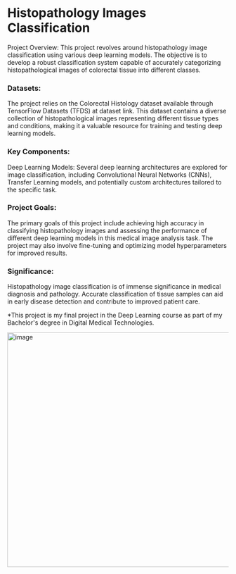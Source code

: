 # Histopathology Images Classification
Project Overview:
This project revolves around histopathology image classification using various deep learning models. The objective is to develop a robust classification system capable of accurately categorizing histopathological images of colorectal tissue into different classes.

### Datasets:
The project relies on the Colorectal Histology dataset available through TensorFlow Datasets (TFDS) at dataset link. This dataset contains a diverse collection of histopathological images representing different tissue types and conditions, making it a valuable resource for training and testing deep learning models.

### Key Components:
Deep Learning Models: Several deep learning architectures are explored for image classification, including Convolutional Neural Networks (CNNs), Transfer Learning models, and potentially custom architectures tailored to the specific task.

### Project Goals:
The primary goals of this project include achieving high accuracy in classifying histopathology images and assessing the performance of different deep learning models in this medical image analysis task. The project may also involve fine-tuning and optimizing model hyperparameters for improved results.

### Significance:
Histopathology image classification is of immense significance in medical diagnosis and pathology. Accurate classification of tissue samples can aid in early disease detection and contribute to improved patient care.


*This project is my final project in the Deep Learning course as part of my Bachelor's degree in Digital Medical Technologies.

<img width="533" alt="image" src="https://github.com/Noamko128/Histopathology-Images-Classification/assets/131696249/beac38cf-abbc-4318-a222-c354f2cb80e2">

